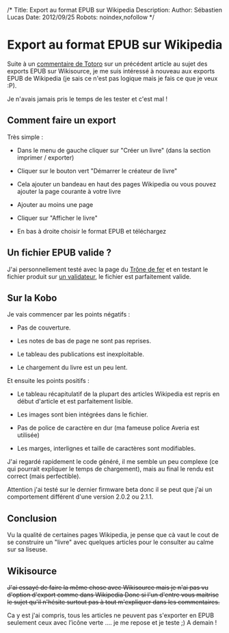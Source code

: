 /*
Title: Export au format EPUB sur Wikipedia
Description: 
Author: Sébastien Lucas
Date: 2012/09/25
Robots: noindex,nofollow
*/
# Export au format EPUB sur Wikipedia

Suite à un [commentaire de Totoro](/https///blog.slucas.fr/blog/kobo-ereader-touch-34#comment-660824006) sur un précédent article au sujet des exports EPUB sur Wikisource, je me suis intéressé à nouveau aux exports EPUB de Wikipedia (je sais ce n'est pas logique mais je fais ce que je veux :P).

Je n'avais jamais pris le temps de les tester et c'est mal !

## Comment faire un export

Très simple : 

*	Dans le menu de gauche cliquer sur "Créer un livre" (dans la section imprimer / exporter)

*	Cliquer sur le bouton vert "Démarrer le créateur de livre"

*	Cela ajouter un bandeau en haut des pages Wikipedia ou vous pouvez ajouter la page courante à votre livre

*	Ajouter au moins une page

*	Cliquer sur "Afficher le livre"

*	En bas à droite choisir le format EPUB et téléchargez

## Un fichier EPUB valide ?

J'ai personnellement testé avec la page du [Trône de fer](http://fr.wikipedia.org/wiki/Le_Tr%C3%B4ne_de_fer) et en testant le fichier produit sur [un validateur](http://validator.idpf.org/), le fichier est parfaitement valide.
## Sur la Kobo

Je vais commencer par les points négatifs :

*	Pas de couverture.

*	Les notes de bas de page ne sont pas reprises.

*	Le tableau des publications est inexploitable.

*	Le chargement du livre est un peu lent.

Et ensuite les points positifs :

*	Le tableau récapitulatif de la plupart des articles Wikipedia est repris en début d'article  et est parfaitement lisible.

*	Les images sont bien intégrées dans le fichier.

*	Pas de police de caractère en dur (ma fameuse police Averia est utilisée)

*	Les marges, interlignes et taille de caractères sont modifiables.

J'ai regardé rapidement le code généré, il me semble un peu complexe (ce qui pourrait expliquer le temps de chargement), mais au final le rendu est correct (mais perfectible).

Attention j'ai testé sur le dernier firmware beta donc il se peut que j'ai un comportement différent d'une version 2.0.2 ou 2.1.1.
## Conclusion

Vu la qualité de certaines pages Wikipedia, je pense que cà vaut le cout de se construire un "livre" avec quelques articles pour le consulter au calme sur sa liseuse.
## Wikisource

<del>J'ai essayé de faire la même chose avec Wikisource mais je n'ai pas vu d'option d'export comme dans Wikipedia Donc si l'un d'entre vous maitrise le sujet qu'il n'hésite surtout pas à tout m'expliquer dans les commentaires.</del>

Ca y est j'ai compris, tous les articles ne peuvent pas s'exporter en EPUB seulement ceux avec l’icône verte .... je me repose et je teste ;) A demain !

